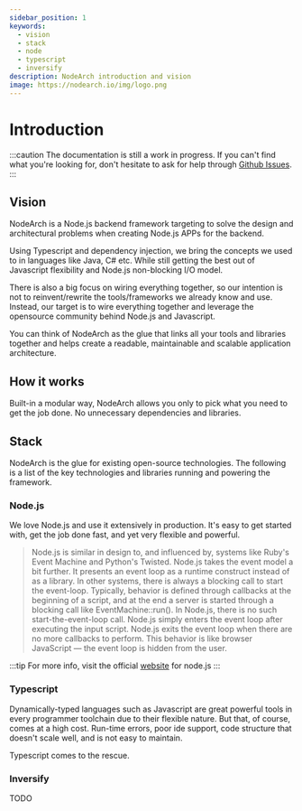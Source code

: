 ```yaml
---
sidebar_position: 1
keywords:
  - vision
  - stack
  - node
  - typescript
  - inversify
description: NodeArch introduction and vision
image: https://nodearch.io/img/logo.png
---
```


# Introduction

:::caution
The documentation is still a work in progress. If you can't find what you're looking for, don't hesitate to ask for help through [Github Issues](https://github.com/BlueMax-IO/nodearch/issues).
:::

## Vision

NodeArch is a Node.js backend framework targeting to solve the design and architectural problems when creating Node.js APPs for the backend. 

Using Typescript and dependency injection, we bring the concepts we used to in languages like Java, C# etc. While still getting the best out of Javascript flexibility and Node.js non-blocking I/O model. 

There is also a big focus on wiring everything together, so our intention is not to reinvent/rewrite the tools/frameworks we already know and use. Instead, our target is to wire everything together and leverage the opensource community behind Node.js and Javascript. 

You can think of NodeArch as the glue that links all your tools and libraries together and helps create a readable, maintainable and scalable application architecture.


## How it works
Built-in a modular way, NodeArch allows you only to pick what you need to get the job done. No unnecessary dependencies and libraries.


## Stack
NodeArch is the glue for existing open-source technologies. The following is a list of the key technologies and libraries running and powering the framework.

### Node.js
We love Node.js and use it extensively in production. It's easy to get started with, get the job done fast, and yet very flexible and powerful.

>Node.js is similar in design to, and influenced by, systems like Ruby's Event Machine and Python's Twisted. Node.js takes the event model a bit further. It presents an event loop as a runtime construct instead of as a library. In other systems, there is always a blocking call to start the event-loop. Typically, behavior is defined through callbacks at the beginning of a script, and at the end a server is started through a blocking call like EventMachine::run(). In Node.js, there is no such start-the-event-loop call. Node.js simply enters the event loop after executing the input script. Node.js exits the event loop when there are no more callbacks to perform. This behavior is like browser JavaScript — the event loop is hidden from the user.

:::tip
For more info, visit the official [website](https://nodejs.org) for node.js
:::

### Typescript

Dynamically-typed languages such as Javascript are great powerful tools in every programmer toolchain due to their flexible nature. But that, of course, comes at a high cost. Run-time errors, poor ide support, code structure that doesn't scale well, and is not easy to maintain.

Typescript comes to the rescue. 

### Inversify

TODO